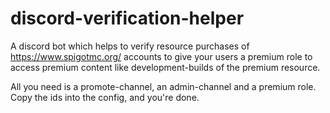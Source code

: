 # discord-verification-helper
A discord bot which helps to verify resource purchases of https://www.spigotmc.org/ accounts to give your users a premium role to access premium content like development-builds of the premium resource.

All you need is a promote-channel, an admin-channel and a premium role. Copy the ids into the config, and you're done.